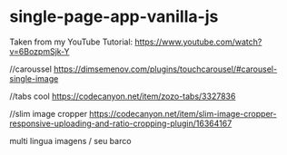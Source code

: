 # single-page-app-vanilla-js

Taken from my YouTube Tutorial:
https://www.youtube.com/watch?v=6BozpmSjk-Y


//caroussel
https://dimsemenov.com/plugins/touchcarousel/#carousel-single-image

//tabs cool
https://codecanyon.net/item/zozo-tabs/3327836

//slim image cropper
https://codecanyon.net/item/slim-image-cropper-responsive-uploading-and-ratio-cropping-plugin/16364167 



multi lingua
imagens / seu barco
